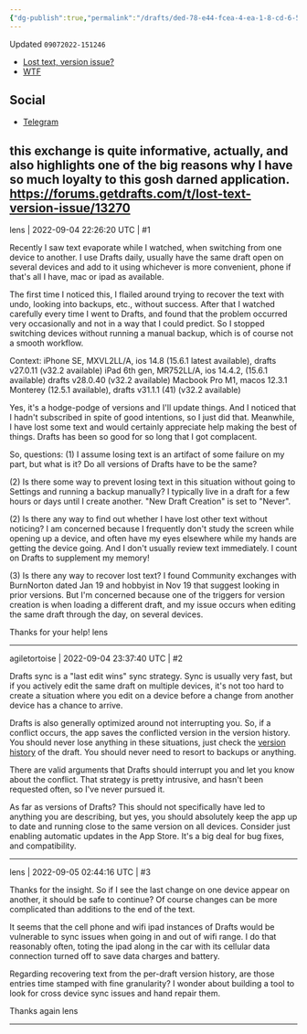 ```yaml
---
{"dg-publish":true,"permalink":"/drafts/ded-78-e44-fcea-4-ea-1-8-cd-6-5-e635-f05-cfb-1/","dgHomeLink":true,"dgPassFrontmatter":false}
---
```


Updated `09072022-151246`

- [Lost text, version issue?](https://forums.getdrafts.com/t/lost-text-version-issue/13270)
- [WTF](https://davidblue.wtf/drafts/DED78E44-FCEA-4EA1-8CD6-5E635F05CFB1.html)


## Social

- [Telegram](https://t.me/draftsapp/279)

this exchange is quite informative, actually, and also highlights one of the big reasons why I have so much loyalty to this gosh darned application. https://forums.getdrafts.com/t/lost-text-version-issue/13270
---

lens | 2022-09-04 22:26:20 UTC | #1

Recently I saw text evaporate while I watched, when switching from one device to another.  I use Drafts daily, usually have the same draft open on several devices and add to it using whichever is more convenient, phone if that's all I have, mac or ipad as available.

The first time I noticed this, I flailed around trying to recover the text with undo, looking into backups, etc., without success.  After that I watched carefully every time I went to Drafts, and found that the problem occurred very occasionally and not in a way that I could predict.  So I stopped switching devices without running a manual backup, which is of course not a smooth workflow.

Context:
iPhone SE, MXVL2LL/A, ios 14.8 (15.6.1 latest available), drafts v27.0.11 (v32.2 available)
iPad 6th gen, MR752LL/A, ios 14.4.2, (15.6.1 available) drafts v28.0.40 (v32.2 available)
Macbook Pro M1, macos 12.3.1 Monterey (12.5.1 available), drafts v31.1.1 (41) (v32.2 available)

Yes, it's a hodge-podge of versions and I'll update things.  And I noticed that I hadn't subscribed in spite of good intentions, so I just did that.  Meanwhile, I have lost some text and would certainly appreciate help making the best of things.  Drafts has been so good for so long that I got complacent.

So, questions:
(1) I assume losing text is an artifact of some failure on my part, but what is it?  Do all versions of Drafts have to be the same?

(2) Is there some way to prevent losing text in this situation without going to Settings and running a backup manually?  I typically live in a draft for a few hours or days until I create another.  "New Draft Creation" is set to "Never".

(2) Is there any way to find out whether I have lost other text without noticing?  I am concerned because I frequently don't study the screen while opening up a device, and often have my eyes elsewhere while my hands are getting the device going.  And I don't usually review text immediately.  I count on Drafts to supplement my memory!

(3) Is there any way to recover lost text?  I found Community exchanges with BurnNorton dated Jan 19 and hobbyist in Nov 19 that suggest looking in prior versions.  But I'm concerned because one of the triggers for version creation is when loading a different draft, and my issue occurs when editing the same draft through the day, on several devices.

Thanks for your help!
lens

-------------------------

agiletortoise | 2022-09-04 23:37:40 UTC | #2

Drafts sync is a "last edit wins" sync strategy. Sync is usually very fast, but if you actively edit the same draft on multiple devices, it's not too hard to create a situation where you edit on a device before a change from another device has a chance to arrive.

Drafts is also generally optimized around not interrupting you. So, if a conflict occurs, the app saves the conflicted version in the version history. You should never lose anything in these situations, just check the [version history](https://docs.getdrafts.com/docs/drafts/versionhistory) of the draft. You should never need to resort to backups or anything.

There are valid arguments that Drafts should interrupt you and let you know about the conflict. That strategy is pretty intrusive, and hasn't been requested often, so I've never pursued it.

As far as versions of Drafts? This should not specifically have led to anything you are describing, but yes, you should absolutely keep the app up to date and running close to the same version on all devices. Consider just enabling automatic updates in the App Store. It's a big deal for bug fixes, and compatibility.

-------------------------

lens | 2022-09-05 02:44:16 UTC | #3

Thanks for the insight. So if I see the last change on one device appear on another, it should be safe to continue?  Of course changes can be more complicated than additions to the end of the text. 

It seems that the cell phone and wifi ipad instances of Drafts would be vulnerable to sync issues when going in and out of wifi range. I do that reasonably often, toting the ipad along in the car with its cellular data connection turned off to save data charges and battery. 

Regarding recovering text from the per-draft version history, are those entries time stamped with fine granularity?  I wonder about building a tool to look for cross device sync issues and hand repair them. 

Thanks again
lens

-------------------------